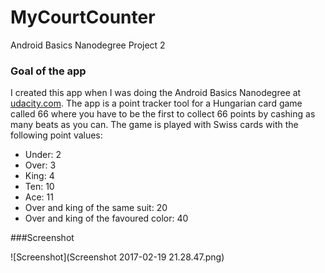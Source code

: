 # MyCourtCounter
Android Basics Nanodegree Project 2

### Goal of the app
I created this app when I was doing the Android Basics Nanodegree at <a href="http://udacity.com">udacity.com</a>. The app is a point tracker tool for a Hungarian card game called 66 where you have to be the first to collect 66 points by cashing as many beats as you can. The game is played with Swiss cards with the following point values:
<ul>
<li>Under: 2</li>
<li>Over: 3</li>
<li>King: 4</li>
<li>Ten: 10</li>
<li>Ace: 11</li>
<li>Over and king of the same suit: 20</li>
<li>Over and king of the favoured color: 40</li>
</ul>

###Screenshot

![Screenshot](Screenshot 2017-02-19 21.28.47.png)
